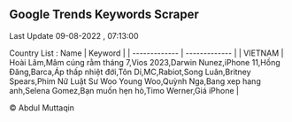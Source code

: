 

## Google Trends Keywords Scraper 
 
Last Update 09-08-2022 , 07:13:00

Country List :
 Name  | Keyword |
| ------------- | ------------- |
| VIETNAM | Hoài Lâm,Mâm cúng rằm tháng 7,Vios 2023,Darwin Nunez,iPhone 11,Hồng Đăng,Barca,Áp thấp nhiệt đới,Tôn Di,MC,Rabiot,Song Luân,Britney Spears,Phim Nữ Luật Sư Woo Young Woo,Quỳnh Nga,Bang xep hang anh,Selena Gomez,Bạn muốn hẹn hò,Timo Werner,Giá iPhone |



© Abdul Muttaqin 
